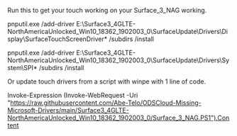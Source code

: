 Run this to get your touch working on your Surface_3_NAG working. 


pnputil.exe /add-driver E:\Surface3_4GLTE-NorthAmericaUnlocked_Win10_18362_1902003_0\SurfaceUpdate\Drivers\Display\SurfaceTouchScreenDriver\* /subdirs /install

pnputil.exe /add-driver E:\Surface3_4GLTE-NorthAmericaUnlocked_Win10_18362_1902003_0\SurfaceUpdate\Drivers\System\SPI\* /subdirs /install


Or update touch drivers from a script with winpe with 1 line of code. 

Invoke-Expression (Invoke-WebRequest -Uri "https://raw.githubusercontent.com/Abe-Telo/ODSCloud-Missing-Microsoft-Drivers/main/Surface3_4GLTE-NorthAmericaUnlocked_Win10_18362_1902003_0/Surface_3_NAG.PS1").Content
